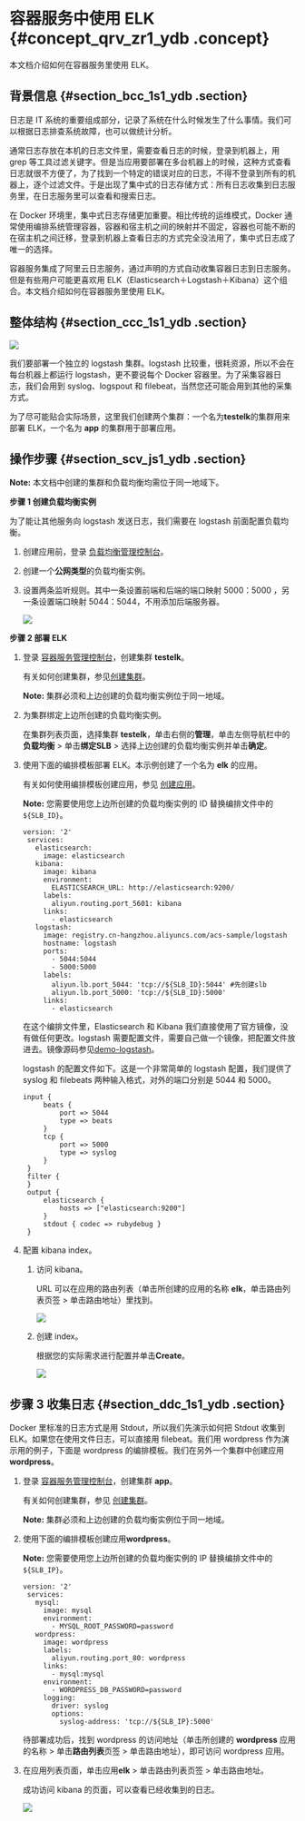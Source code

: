 # 容器服务中使用 ELK {#concept_qrv_zr1_ydb .concept}

本文档介绍如何在容器服务里使用 ELK。

## 背景信息 {#section_bcc_1s1_ydb .section}

日志是 IT 系统的重要组成部分，记录了系统在什么时候发生了什么事情。我们可以根据日志排查系统故障，也可以做统计分析。

通常日志存放在本机的日志文件里，需要查看日志的时候，登录到机器上，用 grep 等工具过滤关键字。但是当应用要部署在多台机器上的时候，这种方式查看日志就很不方便了，为了找到一个特定的错误对应的日志，不得不登录到所有的机器上，逐个过滤文件。于是出现了集中式的日志存储方式：所有日志收集到日志服务里，在日志服务里可以查看和搜索日志。

在 Docker 环境里，集中式日志存储更加重要。相比传统的运维模式，Docker 通常使用编排系统管理容器，容器和宿主机之间的映射并不固定，容器也可能不断的在宿主机之间迁移，登录到机器上查看日志的方式完全没法用了，集中式日志成了唯一的选择。

容器服务集成了阿里云日志服务，通过声明的方式自动收集容器日志到日志服务。但是有些用户可能更喜欢用 ELK（Elasticsearch＋Logstash＋Kibana）这个组合。本文档介绍如何在容器服务里使用 ELK。

## 整体结构 {#section_ccc_1s1_ydb .section}

![](http://static-aliyun-doc.oss-cn-hangzhou.aliyuncs.com/assets/img/7263/15531566325750_zh-CN.png)

我们要部署一个独立的 logstash 集群。logstash 比较重，很耗资源，所以不会在每台机器上都运行 logstash，更不要说每个 Docker 容器里。为了采集容器日志，我们会用到 syslog、logspout 和 filebeat，当然您还可能会用到其他的采集方式。

为了尽可能贴合实际场景，这里我们创建两个集群：一个名为**testelk**的集群用来部署 ELK，一个名为 **app** 的集群用于部署应用。

## 操作步骤 {#section_scv_js1_ydb .section}

**Note:** 本文档中创建的集群和负载均衡均需位于同一地域下。

**步骤 1 创建负载均衡实例**

为了能让其他服务向 logstash 发送日志，我们需要在 logstash 前面配置负载均衡。

1.  创建应用前，登录 [负载均衡管理控制台](https://slbnew.console.aliyun.com/#/list/cn-hangzhou)。
2.  创建一个**公网类型**的负载均衡实例。
3.  设置两条监听规则。其中一条设置前端和后端的端口映射 5000：5000 ，另一条设置端口映射 5044：5044，不用添加后端服务器。

    ![](http://static-aliyun-doc.oss-cn-hangzhou.aliyuncs.com/assets/img/7263/15531566325752_zh-CN.png)


**步骤 2 部署 ELK**

1.  登录 [容器服务管理控制台](https://cs.console.aliyun.com/#/overview/all)，创建集群 **testelk**。

    有关如何创建集群，参见[创建集群](../../../../../intl.zh-CN/用户指南/集群管理/创建集群.md#)。

    **Note:** 集群必须和上边创建的负载均衡实例位于同一地域。

2.  为集群绑定上边所创建的负载均衡实例。

    在集群列表页面，选择集群 **testelk**，单击右侧的**管理**，单击左侧导航栏中的**负载均衡** \> 单击**绑定SLB** \> 选择上边创建的负载均衡实例并单击**确定**。

3.  使用下面的编排模板部署 ELK。本示例创建了一个名为 **elk** 的应用。

    有关如何使用编排模板创建应用，参见 [创建应用](../../../../../intl.zh-CN/用户指南/应用管理/创建应用.md#)。

    **Note:** 您需要使用您上边所创建的负载均衡实例的 ID 替换编排文件中的 `${SLB_ID}`。

    ```
    version: '2'
     services:
       elasticsearch:
         image: elasticsearch
       kibana:
         image: kibana
         environment:
           ELASTICSEARCH_URL: http://elasticsearch:9200/
         labels:
           aliyun.routing.port_5601: kibana
         links:
           - elasticsearch
       logstash:
         image: registry.cn-hangzhou.aliyuncs.com/acs-sample/logstash
         hostname: logstash
         ports:
           - 5044:5044
           - 5000:5000
         labels:
           aliyun.lb.port_5044: 'tcp://${SLB_ID}:5044' #先创建slb
           aliyun.lb.port_5000: 'tcp://${SLB_ID}:5000'
         links:
           - elasticsearch
    ```

    在这个编排文件里，Elasticsearch 和 Kibana 我们直接使用了官方镜像，没有做任何更改。logstash 需要配置文件，需要自己做一个镜像，把配置文件放进去。镜像源码参见[demo-logstash](https://github.com/AliyunContainerService/demo-logstash)。

    logstash 的配置文件如下。这是一个非常简单的 logstash 配置，我们提供了 syslog 和 filebeats 两种输入格式，对外的端口分别是 5044 和 5000。

    ```
    input {
         beats {
             port => 5044
             type => beats
         }
         tcp {
             port => 5000
             type => syslog
         }
     }
     filter {
     }
     output {
         elasticsearch { 
             hosts => ["elasticsearch:9200"]
         }
         stdout { codec => rubydebug }
     }
    ```

4.  配置 kibana index。
    1.  访问 kibana。

        URL 可以在应用的路由列表（单击所创建的应用的名称 **elk**，单击路由列表页签 \> 单击路由地址）里找到。

        ![](http://static-aliyun-doc.oss-cn-hangzhou.aliyuncs.com/assets/img/7263/15531566325757_zh-CN.png)

    2.  创建 index。

        根据您的实际需求进行配置并单击**Create**。

        ![](http://static-aliyun-doc.oss-cn-hangzhou.aliyuncs.com/assets/img/7263/15531566325758_zh-CN.png)


## 步骤 3 收集日志 {#section_ddc_1s1_ydb .section}

Docker 里标准的日志方式是用 Stdout，所以我们先演示如何把 Stdout 收集到 ELK。如果您在使用文件日志，可以直接用 filebeat。我们用 wordpress 作为演示用的例子，下面是 wordpress 的编排模板。我们在另外一个集群中创建应用 **wordpress**。

1.  登录 [容器服务管理控制台](https://partners-intl.console.aliyun.com/#/cs)，创建集群 **app**。

    有关如何创建集群，参见 [创建集群](../../../../../intl.zh-CN/用户指南/集群管理/创建集群.md#)。

    **Note:** 集群必须和上边创建的负载均衡实例位于同一地域。

2.  使用下面的编排模板创建应用**wordpress**。

    **Note:** 您需要使用您上边所创建的负载均衡实例的 IP 替换编排文件中的 `${SLB_IP}`。

    ```
    version: '2'
     services:
       mysql:
         image: mysql
         environment:
           - MYSQL_ROOT_PASSWORD=password
       wordpress:
         image: wordpress
         labels:
           aliyun.routing.port_80: wordpress
         links:
           - mysql:mysql
         environment:
           - WORDPRESS_DB_PASSWORD=password
         logging:
           driver: syslog
           options:
             syslog-address: 'tcp://${SLB_IP}:5000'
    ```

    待部署成功后，找到 wordpress 的访问地址（单击所创建的 **wordpress** 应用的名称 \> 单击**路由列表**页签 \> 单击路由地址），即可访问 wordpress 应用。

3.  在应用列表页面，单击应用**elk** \> 单击路由列表页签 \> 单击路由地址。

    成功访问 kibana 的页面，可以查看已经收集到的日志。

    ![](http://static-aliyun-doc.oss-cn-hangzhou.aliyuncs.com/assets/img/7263/15531566325759_zh-CN.png)


